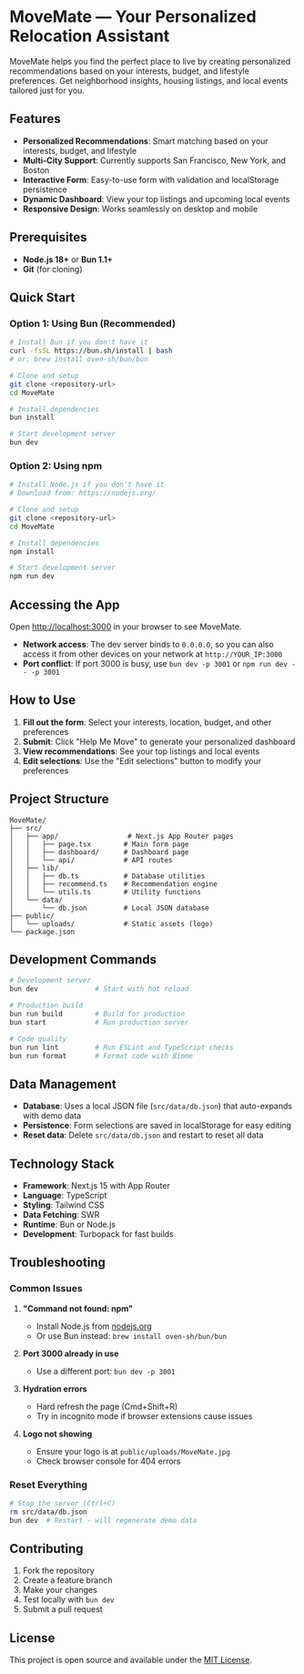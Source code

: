 # MoveMate — Your Personalized Relocation Assistant

MoveMate helps you find the perfect place to live by creating personalized recommendations based on your interests, budget, and lifestyle preferences. Get neighborhood insights, housing listings, and local events tailored just for you.

## Features

- **Personalized Recommendations**: Smart matching based on your interests, budget, and lifestyle
- **Multi-City Support**: Currently supports San Francisco, New York, and Boston
- **Interactive Form**: Easy-to-use form with validation and localStorage persistence
- **Dynamic Dashboard**: View your top listings and upcoming local events
- **Responsive Design**: Works seamlessly on desktop and mobile

## Prerequisites

- **Node.js 18+** or **Bun 1.1+**
- **Git** (for cloning)

## Quick Start

### Option 1: Using Bun (Recommended)

```bash
# Install Bun if you don't have it
curl -fsSL https://bun.sh/install | bash
# or: brew install oven-sh/bun/bun

# Clone and setup
git clone <repository-url>
cd MoveMate

# Install dependencies
bun install

# Start development server
bun dev
```

### Option 2: Using npm

```bash
# Install Node.js if you don't have it
# Download from: https://nodejs.org/

# Clone and setup
git clone <repository-url>
cd MoveMate

# Install dependencies
npm install

# Start development server
npm run dev
```

## Accessing the App

Open [http://localhost:3000](http://localhost:3000) in your browser to see MoveMate.

- **Network access**: The dev server binds to `0.0.0.0`, so you can also access it from other devices on your network at `http://YOUR_IP:3000`
- **Port conflict**: If port 3000 is busy, use `bun dev -p 3001` or `npm run dev -- -p 3001`

## How to Use

1. **Fill out the form**: Select your interests, location, budget, and other preferences
2. **Submit**: Click "Help Me Move" to generate your personalized dashboard
3. **View recommendations**: See your top listings and local events
4. **Edit selections**: Use the "Edit selections" button to modify your preferences

## Project Structure

```
MoveMate/
├── src/
│   ├── app/                 # Next.js App Router pages
│   │   ├── page.tsx        # Main form page
│   │   ├── dashboard/      # Dashboard page
│   │   └── api/            # API routes
│   ├── lib/
│   │   ├── db.ts           # Database utilities
│   │   ├── recommend.ts    # Recommendation engine
│   │   └── utils.ts        # Utility functions
│   └── data/
│       └── db.json         # Local JSON database
├── public/
│   └── uploads/            # Static assets (logo)
└── package.json
```

## Development Commands

```bash
# Development server
bun dev              # Start with hot reload

# Production build
bun run build        # Build for production
bun start            # Run production server

# Code quality
bun run lint         # Run ESLint and TypeScript checks
bun run format       # Format code with Biome
```

## Data Management

- **Database**: Uses a local JSON file (`src/data/db.json`) that auto-expands with demo data
- **Persistence**: Form selections are saved in localStorage for easy editing
- **Reset data**: Delete `src/data/db.json` and restart to reset all data

## Technology Stack

- **Framework**: Next.js 15 with App Router
- **Language**: TypeScript
- **Styling**: Tailwind CSS
- **Data Fetching**: SWR
- **Runtime**: Bun or Node.js
- **Development**: Turbopack for fast builds

## Troubleshooting

### Common Issues

1. **"Command not found: npm"**
   - Install Node.js from [nodejs.org](https://nodejs.org/)
   - Or use Bun instead: `brew install oven-sh/bun/bun`

2. **Port 3000 already in use**
   - Use a different port: `bun dev -p 3001`

3. **Hydration errors**
   - Hard refresh the page (Cmd+Shift+R)
   - Try in incognito mode if browser extensions cause issues

4. **Logo not showing**
   - Ensure your logo is at `public/uploads/MoveMate.jpg`
   - Check browser console for 404 errors

### Reset Everything

```bash
# Stop the server (Ctrl+C)
rm src/data/db.json
bun dev  # Restart - will regenerate demo data
```

## Contributing

1. Fork the repository
2. Create a feature branch
3. Make your changes
4. Test locally with `bun dev`
5. Submit a pull request

## License

This project is open source and available under the [MIT License](LICENSE).